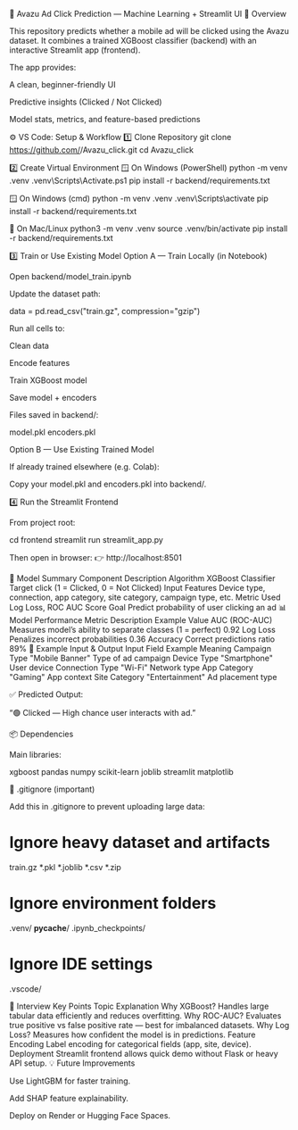 🚀 Avazu Ad Click Prediction — Machine Learning + Streamlit UI
🧭 Overview

This repository predicts whether a mobile ad will be clicked using the Avazu dataset.
It combines a trained XGBoost classifier (backend) with an interactive Streamlit app (frontend).

The app provides:

A clean, beginner-friendly UI

Predictive insights (Clicked / Not Clicked)

Model stats, metrics, and feature-based predictions

⚙️ VS Code: Setup & Workflow
1️⃣ Clone Repository
git clone https://github.com/<your-username>/Avazu_click.git
cd Avazu_click

2️⃣ Create Virtual Environment
🪟 On Windows (PowerShell)
python -m venv .venv
.venv\Scripts\Activate.ps1
pip install -r backend/requirements.txt

🪟 On Windows (cmd)
python -m venv .venv
.venv\Scripts\activate
pip install -r backend/requirements.txt

🐧 On Mac/Linux
python3 -m venv .venv
source .venv/bin/activate
pip install -r backend/requirements.txt

3️⃣ Train or Use Existing Model
Option A — Train Locally (in Notebook)

Open backend/model_train.ipynb

Update the dataset path:

data = pd.read_csv("train.gz", compression="gzip")


Run all cells to:

Clean data

Encode features

Train XGBoost model

Save model + encoders

Files saved in backend/:

model.pkl
encoders.pkl

Option B — Use Existing Trained Model

If already trained elsewhere (e.g. Colab):

Copy your model.pkl and encoders.pkl into backend/.

4️⃣ Run the Streamlit Frontend

From project root:

cd frontend
streamlit run streamlit_app.py


Then open in browser:
👉 http://localhost:8501

🧠 Model Summary
Component	Description
Algorithm	XGBoost Classifier
Target	click (1 = Clicked, 0 = Not Clicked)
Input Features	Device type, connection, app category, site category, campaign type, etc.
Metric Used	Log Loss, ROC AUC Score
Goal	Predict probability of user clicking an ad
📊 Model Performance
Metric	Description	Example Value
AUC (ROC-AUC)	Measures model’s ability to separate classes (1 = perfect)	0.92
Log Loss	Penalizes incorrect probabilities	0.36
Accuracy	Correct predictions ratio	89%
🧩 Example Input & Output
Input Field	Example	Meaning
Campaign Type	"Mobile Banner"	Type of ad campaign
Device Type	"Smartphone"	User device
Connection Type	"Wi-Fi"	Network type
App Category	"Gaming"	App context
Site Category	"Entertainment"	Ad placement type

✅ Predicted Output:

“🟢 Clicked — High chance user interacts with ad.”

📦 Dependencies

Main libraries:

xgboost
pandas
numpy
scikit-learn
joblib
streamlit
matplotlib

🧹 .gitignore (important)

Add this in .gitignore to prevent uploading large data:

# Ignore heavy dataset and artifacts
train.gz
*.pkl
*.joblib
*.csv
*.zip

# Ignore environment folders
.venv/
__pycache__/
.ipynb_checkpoints/

# Ignore IDE settings
.vscode/


🧠 Interview Key Points
Topic	Explanation
Why XGBoost?	Handles large tabular data efficiently and reduces overfitting.
Why ROC-AUC?	Evaluates true positive vs false positive rate — best for imbalanced datasets.
Why Log Loss?	Measures how confident the model is in predictions.
Feature Encoding	Label encoding for categorical fields (app, site, device).
Deployment	Streamlit frontend allows quick demo without Flask or heavy API setup.
💡 Future Improvements

Use LightGBM for faster training.

Add SHAP feature explainability.

Deploy on Render or Hugging Face Spaces.
